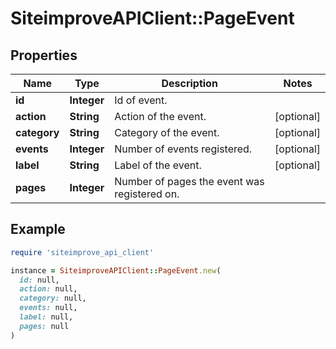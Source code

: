 # SiteimproveAPIClient::PageEvent

## Properties

| Name | Type | Description | Notes |
| ---- | ---- | ----------- | ----- |
| **id** | **Integer** | Id of event. |  |
| **action** | **String** | Action of the event. | [optional] |
| **category** | **String** | Category of the event. | [optional] |
| **events** | **Integer** | Number of events registered. | [optional] |
| **label** | **String** | Label of the event. | [optional] |
| **pages** | **Integer** | Number of pages the event was registered on. |  |

## Example

```ruby
require 'siteimprove_api_client'

instance = SiteimproveAPIClient::PageEvent.new(
  id: null,
  action: null,
  category: null,
  events: null,
  label: null,
  pages: null
)
```


